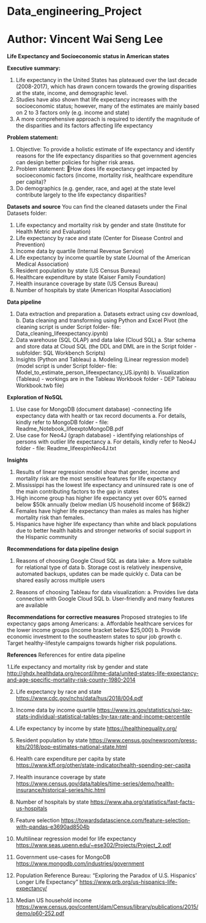 # Data_engineering_Project
# Author: Vincent Wai Seng Lee

__Life Expectancy and Socioeconomic status in American states__

__Executive summary:__
1. Life expectancy in the United States has plateaued over the last decade (2008-2017), which has drawn concern towards the growing disparities at the state, income, and demographic level.
2. Studies have also shown that life expectancy increases with the socioeconomic status; however, many of the estimates are mainly based on 2 to 3 factors only (e.g. income and state)
3. A more comprehensive approach is required to identify the magnitude of the disparities and its factors affecting life expectancy

__Problem statement:__ 
1. Objective: To provide a holistic estimate of life expectancy and identify reasons for the life expectancy disparities so that government agencies can design better policies for higher risk areas.
2. Problem statement: How does life expectancy get impacted by socioeconomic factors  (income, mortality risk, healthcare expenditure per capita)? 
3. Do demographics (e.g. gender, race, and age) at the state level contribute largely to the life expectancy disparities?

__Datasets and source__
You can find the cleaned datasets under the Final Datasets folder: 
1. Life expectancy and mortality risk by gender and state (Institute for Health Metric and Evaluation)
2. Life expectancy by race and state (Center for Disease Control and Prevention)
3. Income data by quartile (Internal Revenue Service)
4. Life expectancy by income quartile by state (Journal of the American Medical Association)
5. Resident population by state (US Census Bureau)
6. Healthcare expenditure by state (Kaiser Family Foundation)
7. Health insurance coverage by state (US Census Bureau)
8. Number of hospitals by state (American Hospital Association)

__Data pipeline__
1. Data extraction and preparation
    a. Datasets extract using csv download, 
    b. Data cleaning and transforming using Python and Excel Pivot (the cleaning script is under Script folder- file: Data_cleaning_lifeexpectancy.ipynb)
2. Data warehouse (SQL OLAP) and data lake (Cloud SQL) 
    a. Star schema and store data at Cloud SQL (the DDL and DML are in the Script folder - subfolder: SQL Workbench Scripts)
3. Insights (Python and Tableau)
    a. Modeling (Linear regression model) (model script is under Script folder- file: Model_to_estimate_person_lifeexpectancy_US.ipynb)
    b. Visualization (Tableau) - workings are in the Tableau Workbook folder - DEP Tableau Workbook.twb file)
    
__Exploration of NoSQL__
1. Use case for MongoDB (document database) -connecting life expectancy data with health or tax record documents 
    a. For details, kindly refer to MongoDB folder - file: Readme_Notebook_lifeexptoMongoDB.pdf
2. Use case for Neo4J (graph database) - identifying relationships of persons with outlier life expectancy 
    a. For details, kindly refer to Neo4J folder - file: Readme_lifeexpinNeo4J.txt

__Insights__
1. Results of linear regression model show that gender, income and mortality risk  are the most sensitive features for life expectancy
2. Mississippi has the lowest life expectancy and uninsured rate is one of the main contributing factors to the gap in states
3. High income group has higher life expectancy yet over 60% earned below $50k annually (below median US household income of $68k2)
4. Females have higher life expectancy than males as males has higher mortality risk than females.
5. Hispanics have higher life expectancy than white and black populations due to better health habits and stronger networks of social support in the Hispanic community 

__Recommendations for data pipeline design__
1. Reasons of choosing Google Cloud SQL as data lake: 
a. More suitable for relational type of data
b. Storage cost is relatively inexpensive, automated backups, updates can be made quickly
c. Data can be shared easily across multiple users

2. Reasons of choosing Tableau for data visualization: 
a. Provides live data connection with Google Cloud SQL
b. User-friendly and many features are available 

__Recommendations for corrective measures__
Proposed strategies to life expectancy gaps among Americans: 
a. Affordable healthcare services for the lower income groups (income bracket below $25,000)
b. Provide economic investment to the southeastern states to spur job growth
c. Target healthy-lifestyle campaigns towards higher risk populations.

__References__
References for entire data pipeline

1.Life expectancy and mortality risk by gender and state 
http://ghdx.healthdata.org/record/ihme-data/united-states-life-expectancy-and-age-specific-mortality-risk-county-1980-2014

2. Life expectancy by race and state 
https://www.cdc.gov/nchs/data/hus/2018/004.pdf

3. Income data by income quartile https://www.irs.gov/statistics/soi-tax-stats-individual-statistical-tables-by-tax-rate-and-income-percentile

4. Life expectancy by income by state 
https://healthinequality.org/

5. Resident population by state 
https://www.census.gov/newsroom/press-kits/2018/pop-estimates-national-state.html

6. Health care expenditure per capita by state 
https://www.kff.org/other/state-indicator/health-spending-per-capita

7. Health insurance coverage by state 
https://www.census.gov/data/tables/time-series/demo/health-insurance/historical-series/hic.html

8. Number of hospitals by state 
https://www.aha.org/statistics/fast-facts-us-hospitals

9. Feature selection 
https://towardsdatascience.com/feature-selection-with-pandas-e3690ad8504b

10. Multilinear regression model for life expectancy 
https://www.seas.upenn.edu/~ese302/Projects/Project_2.pdf

11. Government use-cases for MongoDB 
https://www.mongodb.com/industries/government

12. Population Reference Bureau: “Exploring the Paradox of U.S. Hispanics’ Longer Life Expectancy” 
https://www.prb.org/us-hispanics-life-expectancy/

13. Median US household income 
https://www.census.gov/content/dam/Census/library/publications/2015/demo/p60-252.pdf






